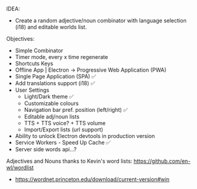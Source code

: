 IDEA:
* Create a random adjective/noun combinator with language selection (i18) and editable worlds list.

Objectives:
* Simple Combinator
* Timer mode, every x time regenerate
* Shortcuts Keys
* Offline App | Electron -> Progressive Web Application (PWA)
* Single Page Application (SPA) ✅
* Add translations support (i18) ✅
* User Settings
  * Light/Dark theme ✅
  * Customizable colours
  * Navigation bar pref. position (left/right) ✅
  * Editable adj/noun lists
  * TTS + TTS voice? + TTS volume
  * Import/Export lists (url support)
* Ability to unlock Electron devtools in production version
* Service Workers - Speed Up Cache ✅
* Server side words api...?


Adjectives and Nouns thanks to Kevin's word lists: https://github.com/en-wl/wordlist

* https://wordnet.princeton.edu/download/current-version#win
